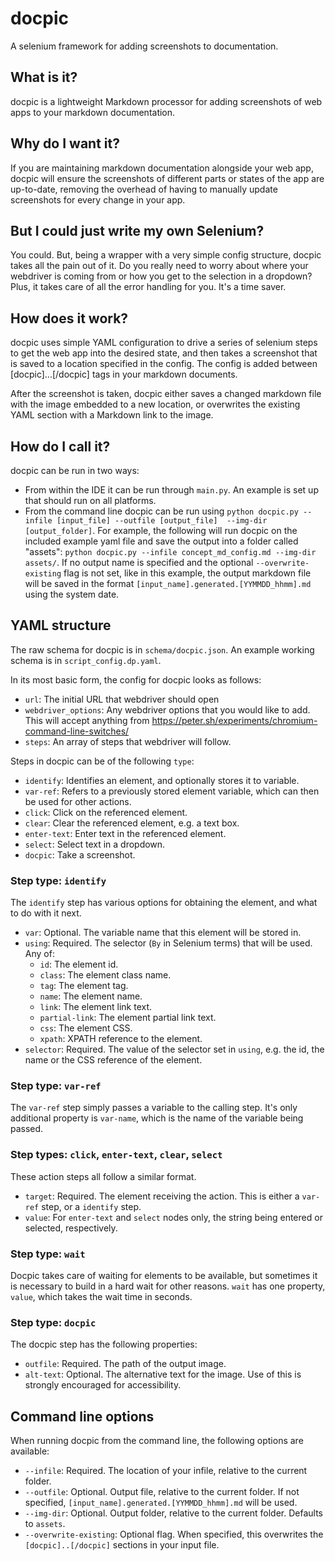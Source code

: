 # docpic

A selenium framework for adding screenshots to documentation.

## What is it?

docpic is a lightweight Markdown processor for adding screenshots of web apps to your markdown documentation.

## Why do I want it?

If you are maintaining markdown documentation alongside your web app, docpic will ensure the screenshots 
of different parts or states of the app are up-to-date, 
removing the overhead of having to manually update screenshots for every change in your app.  

## But I could just write my own Selenium?

You could. But, being a wrapper with a very simple config structure, docpic takes all the pain out of it. 
Do you really need to worry about where your webdriver is coming from or how you get to the selection in a 
dropdown? Plus, it takes care of all the error handling for you. It's a time saver.

## How does it work?

docpic uses simple YAML configuration to drive a series of selenium steps to get the web app into the 
desired state, and then takes a screenshot that is saved to a location specified in the config.
The config is added between [docpic]...[/docpic] tags in your markdown documents. 

After the screenshot is taken, docpic either saves a changed markdown file with the image embedded to a 
new location, or overwrites the existing YAML section with a Markdown link to the image.

## How do I call it?

docpic can be run in two ways:
* From within the IDE it can be run through `main.py`. An example is set up that should run on all platforms.
* From the command line docpic can be run using `python docpic.py --infile [input_file] --outfile [output_file] 
--img-dir [output_folder]`. For example, the following will run docpic on the included example yaml file and
save the output into a folder called "assets": `python docpic.py --infile concept_md_config.md --img-dir assets/`.
If no output name is specified and the optional `--overwrite-existing` flag is not set, like in this example, the output 
markdown file will be saved in the format `[input_name].generated.[YYMMDD_hhmm].md` using the system date.

## YAML structure

The raw schema for docpic is in `schema/docpic.json`. An example working schema is in `script_config.dp.yaml`. 

In its most basic form, the config for docpic looks as follows:
* `url`: The initial URL that webdriver should open
* `webdriver_options`: Any webdriver options that you would like to add. This will accept anything from 
https://peter.sh/experiments/chromium-command-line-switches/
* `steps`: An array of steps that webdriver will follow.

Steps in docpic can be of the following `type`:
* `identify`: Identifies an element, and optionally stores it to variable.
* `var-ref`: Refers to a previously stored element variable, which can then be used for other actions.
* `click`: Click on the referenced element.
* `clear`: Clear the referenced element, e.g. a text box.
* `enter-text`: Enter text in the referenced element.
* `select`: Select text in a dropdown.
* `docpic`: Take a screenshot.

### Step type: `identify`
The `identify` step has various options for obtaining the element, and what to do with it next.
* `var`: Optional. The variable name that this element will be stored in.
* `using`: Required. The selector (`By` in Selenium terms) that will be used. Any of:
  * `id`: The element id.
  * `class`: The element class name.
  * `tag`: The element tag.
  * `name`: The element name.
  * `link`: The element link text.
  * `partial-link`: The element partial link text.
  * `css`: The element CSS.
  * `xpath`: XPATH reference to the element.
* `selector`: Required. The value of the selector set in `using`, e.g. the id, the name or the CSS 
reference of the element.

### Step type: `var-ref`
The `var-ref` step simply passes a variable to the calling step. It's only additional property is `var-name`, 
which is the name of the variable being passed.

### Step types: `click`, `enter-text`, `clear`, `select`
These action steps all follow a similar format.
* `target`: Required. The element receiving the action. This is either a `var-ref` step, or a `identify` step.
* `value`: For `enter-text` and `select` nodes only, the string being entered or selected, respectively. 

### Step type: `wait`
Docpic takes care of waiting for elements to be available, but sometimes it is necessary to build in a hard
wait for other reasons. `wait` has one property, `value`, which takes the wait time in seconds.

### Step type: `docpic`
The docpic step has the following properties:
* `outfile`: Required. The path of the output image.
* `alt-text`: Optional. The alternative text for the image. Use of this is strongly encouraged for accessibility.

## Command line options
When running docpic from the command line, the following options are available:
* `--infile`: Required. The location of your infile, relative to the current folder.
* `--outfile`: Optional. Output file, relative to the current folder. If not specified, 
`[input_name].generated.[YYMMDD_hhmm].md` will be used.
* `--img-dir`: Optional. Output folder, relative to the current folder. Defaults to `assets`.
* `--overwrite-existing`: Optional flag. When specified, this overwrites the `[docpic]..[/docpic]` 
sections in your input file.
